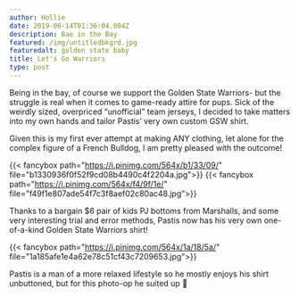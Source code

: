 ```yaml
---
author: Hollie
date: 2019-06-14T01:36:04.004Z
description: Bae in the Bay
featured: /img/untitledbkgrd.jpg
featuredalt: golden state baby
title: Let's Go Warriors
type: post
---
```

Being in the bay, of course we support the Golden State Warriors- but the struggle is real when it comes to game-ready attire for pups. Sick of the weirdly sized, overpriced “unofficial” team jerseys, I decided to take matters into my own hands and tailor Pastis’ very own custom GSW shirt.

Given this is my first ever attempt at making ANY clothing, let alone for the complex figure of a French Bulldog, I am pretty pleased with the outcome!

{{< fancybox path="https://i.pinimg.com/564x/b1/33/09/" file="b1330936f0f52f9cd08b4490c4f2204a.jpg">}}
{{< fancybox path="https://i.pinimg.com/564x/f4/9f/1e/" file="f49f1e807ade54f7c3f8aef02c80ac48.jpg">}}

Thanks to a bargain $6 pair of kids PJ bottoms from Marshalls, and some very interesting trial and error methods, Pastis now has his very own one-of-a-kind Golden State Warriors shirt! 

{{< fancybox path="https://i.pinimg.com/564x/1a/18/5a/" file="1a185afe1e4a62e78c51cf43c7209653.jpg">}}

Pastis is a man of a more relaxed lifestyle so he mostly enjoys his shirt unbuttoned, but for this photo-op he suited up  🐾
